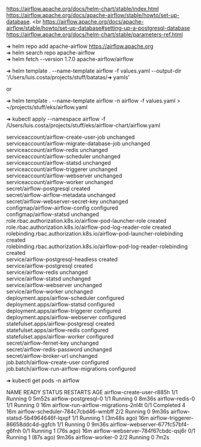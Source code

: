 
https://airflow.apache.org/docs/helm-chart/stable/index.html <br />
https://airflow.apache.org/docs/apache-airflow/stable/howto/set-up-database. <br 
https://airflow.apache.org/docs/apache-airflow/stable/howto/set-up-database#setting-up-a-postgresql-database <br />
https://airflow.apache.org/docs/helm-chart/stable/parameters-ref.html <br />


➜ helm repo add apache-airflow https://airflow.apache.org <br />
➜ helm search repo  apache-airflow <br />
➜ helm fetch --version 1.7.0 apache-airflow/airflow <br />

➜ helm template . --name-template airflow -f values.yaml --output-dir '/Users/luis.costa/projects/stuff/batatas/➜ yamls'

or 

➜ helm template . --name-template airflow -n airflow -f values.yaml > ~/projects/stuff/eks/airflow.yaml


➜ kubectl apply --namespace airflow -f /Users/luis.costa/projects/stuff/eks/airflow-chart/airflow.yaml

serviceaccount/airflow-create-user-job unchanged <br />
serviceaccount/airflow-migrate-database-job unchanged <br />
serviceaccount/airflow-redis unchanged <br />
serviceaccount/airflow-scheduler unchanged <br />
serviceaccount/airflow-statsd unchanged <br />
serviceaccount/airflow-triggerer unchanged <br />
serviceaccount/airflow-webserver unchanged <br />
serviceaccount/airflow-worker unchanged <br />
secret/airflow-postgresql created <br />
secret/airflow-airflow-metadata unchanged <br />
secret/airflow-webserver-secret-key unchanged <br />
configmap/airflow-airflow-config configured <br />
configmap/airflow-statsd unchanged <br />
role.rbac.authorization.k8s.io/airflow-pod-launcher-role created <br />
role.rbac.authorization.k8s.io/airflow-pod-log-reader-role created <br />
rolebinding.rbac.authorization.k8s.io/airflow-pod-launcher-rolebinding created <br />
rolebinding.rbac.authorization.k8s.io/airflow-pod-log-reader-rolebinding created <br />
service/airflow-postgresql-headless created <br />
service/airflow-postgresql created <br />
service/airflow-redis unchanged <br />
service/airflow-statsd unchanged <br />
service/airflow-webserver unchanged <br />
service/airflow-worker unchanged <br />
deployment.apps/airflow-scheduler configured <br />
deployment.apps/airflow-statsd configured <br />
deployment.apps/airflow-triggerer configured <br />
deployment.apps/airflow-webserver configured <br />
statefulset.apps/airflow-postgresql created <br />
statefulset.apps/airflow-redis configured <br />
statefulset.apps/airflow-worker configured <br />
secret/airflow-fernet-key unchanged <br />
secret/airflow-redis-password unchanged <br />
secret/airflow-broker-url unchanged <br />
job.batch/airflow-create-user configured <br />
job.batch/airflow-run-airflow-migrations configured <br />



➜  kubectl get pods -n airflow    

NAME                                   READY   STATUS      RESTARTS        AGE
airflow-create-user-r885h              1/1     Running     0               5m52s
airflow-postgresql-0                   1/1     Running     0               8m36s
airflow-redis-0                        1/1     Running     0               16m
airflow-run-airflow-migrations-2nl4t   0/1     Completed   4               16m
airflow-scheduler-784c7cbd46-wmbff     2/2     Running     0               9m36s
airflow-statsd-5b4964646f-lqxpf        1/1     Running     1 (3m48s ago)   16m
airflow-triggerer-86658ddc4d-ggfch     1/1     Running     0               9m36s
airflow-webserver-677fc57bf4-g6fnh     0/1     Running     1 (76s ago)     16m
airflow-webserver-784f67cbdc-qsj6r     0/1     Running     1 (87s ago)     9m36s
airflow-worker-0                       2/2     Running     0               7m2s
